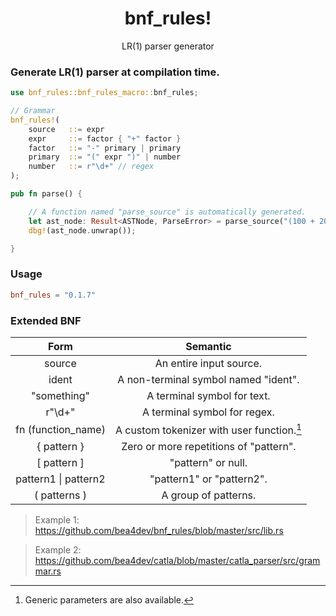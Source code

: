 <div align="center">
<h1>bnf_rules!</h1>
<p>LR(1) parser generator</p>
</div>

### Generate LR(1) parser at compilation time.

```rust
use bnf_rules::bnf_rules_macro::bnf_rules;

// Grammar
bnf_rules!(
    source   ::= expr
    expr     ::= factor { "+" factor }
    factor   ::= "-" primary | primary
    primary  ::= "(" expr ")" | number
    number   ::= r"\d+" // regex
);

pub fn parse() {

    // A function named "parse_source" is automatically generated.
    let ast_node: Result<ASTNode, ParseError> = parse_source("(100 + 200) + -100");
    dbg!(ast_node.unwrap());

}
```

### Usage
```toml
bnf_rules = "0.1.7"
```

### Extended BNF
|           Form           |                  Semantic                  |
|:------------------------:|:------------------------------------------:|
|          source          |          An entire input source.           |
|          ident           |    A non-terminal symbol named "ident".    |
|       "something"        |        A terminal symbol for text.         |
|          r"\d+"          |       A terminal symbol for regex.         |
|    fn (function_name)    | A custom tokenizer with user function.[^1] |
|       { pattern }        |   Zero or more repetitions of "pattern".   |
|      \[ pattern \]       |             "pattern" or null.             |
| pattern1 &#124; pattern2 |         "pattern1" or "pattern2".          |
|       ( patterns )       |            A group of patterns.            |

[^1]: Generic parameters are also available.

> Example 1: https://github.com/bea4dev/bnf_rules/blob/master/src/lib.rs

> Example 2: https://github.com/bea4dev/catla/blob/master/catla_parser/src/grammar.rs
